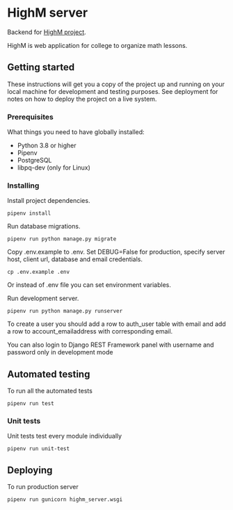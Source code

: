 # HighM server
Backend for [HighM project](https://github.com/Romez1990/highm).

HighM is web application for college to organize math lessons.

## Getting started
These instructions will get you a copy of the project up and running on your
local machine for development and testing purposes. See deployment for notes on
how to deploy the project on a live system.

### Prerequisites
What things you need to have globally installed:
- Python 3.8 or higher
- Pipenv
- PostgreSQL
- libpq-dev (only for Linux)

### Installing
Install project dependencies.
```shell script
pipenv install
```

Run database migrations.
```shell script
pipenv run python manage.py migrate
```

Copy .env.example to .env. Set DEBUG=False for production, specify server
host, client url, database and email credentials.
```shell script
cp .env.example .env
```
Or instead of .env file you can set environment variables.

Run development server.
```shell script
pipenv run python manage.py runserver
```

To create a user you should add a row to auth_user table with email and add a
row to account_emailaddress with corresponding email.

You can also login to Django REST Framework panel with username and password
only in development mode

## Automated testing
To run all the automated tests
```shell script
pipenv run test
```

### Unit tests
Unit tests test every module individually
```shell script
pipenv run unit-test
```

## Deploying
To run production server
```shell script
pipenv run gunicorn highm_server.wsgi
```
